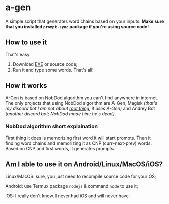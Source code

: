 # a-gen
A simple script that generates word chains based on your inputs. **Make sure that you installed `prompt-sync` package if you're using source code!**
## How to use it
That's easy.
1) Download [EXE](https://github.com/mat1rus/a-gen/releases/latest) or source code;
2) Run it and type some words. That's all!
## How it works
A-Gen is based on NobDod algorithm you can't find anywhere in internet. The only projects that using NobDod algorithm are A-Gen, Magisk _(that's my discord bot I am not about [root thing](https://github.com/topjonhwu/Magisk); it uses A-Gen)_ and Andrey Bot _(another discord bot; NobDod made him; he's dead)_.

### NobDod algorithm short explaination
First thing it does is memorizing first word it will start prompts. Then it finding word chains and memorizing it as CNP (curr-next-prev) words. Based on CNP and first words, it generates prompts.
## Am I able to use it on Android/Linux/MacOS/iOS?
Linux/MacOS: sure, you just need to recompile source code for your OS;

Android: use Termux package `nodejs` & command `node` to use it;

iOS: I really don't know. I never had iOS and will never have.
